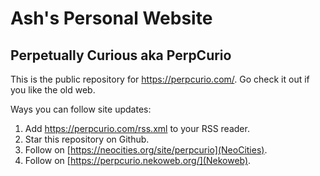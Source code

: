 # Ash's Personal Website

## Perpetually Curious aka PerpCurio

This is the public repository for https://perpcurio.com/. Go check it out if you like the old web.

Ways you can follow site updates:
1. Add https://perpcurio.com/rss.xml to your RSS reader.
2. Star this repository on Github.
3. Follow on [https://neocities.org/site/perpcurio](NeoCities).
4. Follow on [https://perpcurio.nekoweb.org/](Nekoweb).